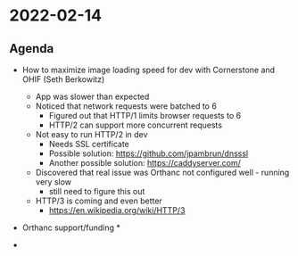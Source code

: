 # 2022-02-14

## Agenda

* How to maximize image loading speed for dev with Cornerstone and OHIF (Seth Berkowitz)
  * App was slower than expected
  * Noticed that network requests were batched to 6
    * Figured out that HTTP/1 limits browser requests to 6
    * HTTP/2 can support more concurrent requests
  * Not easy to run HTTP/2 in dev
    * Needs SSL certificate
    * Possible solution: https://github.com/jpambrun/dnsssl
    * Another possible solution: https://caddyserver.com/
  * Discovered that real issue was Orthanc not configured well - running very slow
    * still need to figure this out
  * HTTP/3 is coming and even better
    * https://en.wikipedia.org/wiki/HTTP/3

* Orthanc support/funding
  * 

* 